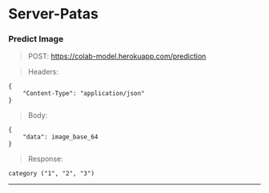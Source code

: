 # Server-Patas

### Predict Image

> POST: https://colab-model.herokuapp.com/prediction

> Headers:

    {
        "Content-Type": "application/json"
    }

> Body:

    {
        "data": image_base_64
    }

> Response:

    category ("1", "2", "3")

---
